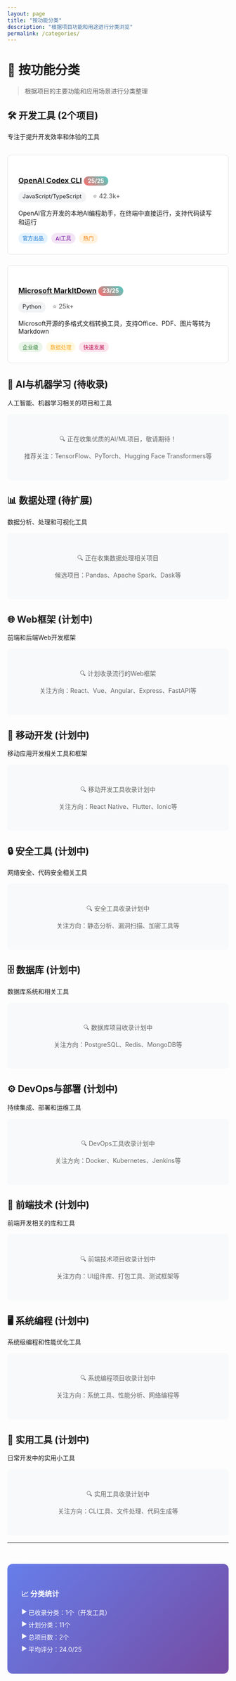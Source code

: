 ```yaml
---
layout: page
title: "按功能分类"
description: "根据项目功能和用途进行分类浏览"
permalink: /categories/
---
```


# 📂 按功能分类

> 根据项目的主要功能和应用场景进行分类整理

## 🛠️ 开发工具 (2个项目)

专注于提升开发效率和体验的工具

<div class="category-projects">
  <div class="project-item">
    <h3><a href="development-tools/openai-codex.html">OpenAI Codex CLI</a> <span class="rating-badge">25/25</span></h3>
    <div class="project-meta">
      <span class="lang">JavaScript/TypeScript</span>
      <span class="stars">⭐ 42.3k+</span>
    </div>
    <p>OpenAI官方开发的本地AI编程助手，在终端中直接运行，支持代码读写和运行</p>
    <div class="tags">
      <span class="tag official">官方出品</span>
      <span class="tag ai">AI工具</span>
      <span class="tag hot">热门</span>
    </div>
  </div>

  <div class="project-item">
    <h3><a href="development-tools/markitdown.html">Microsoft MarkItDown</a> <span class="rating-badge">23/25</span></h3>
    <div class="project-meta">
      <span class="lang">Python</span>
      <span class="stars">⭐ 25k+</span>
    </div>
    <p>Microsoft开源的多格式文档转换工具，支持Office、PDF、图片等转为Markdown</p>
    <div class="tags">
      <span class="tag enterprise">企业级</span>
      <span class="tag utility">数据处理</span>
      <span class="tag trending">快速发展</span>
    </div>
  </div>
</div>

## 🤖 AI与机器学习 (待收录)

人工智能、机器学习相关的项目和工具

<div class="empty-category">
  <p>🔍 正在收集优质的AI/ML项目，敬请期待！</p>
  <p>推荐关注：TensorFlow、PyTorch、Hugging Face Transformers等</p>
</div>

## 📊 数据处理 (待扩展)

数据分析、处理和可视化工具

<div class="empty-category">
  <p>🔍 正在收集数据处理相关项目</p>
  <p>候选项目：Pandas、Apache Spark、Dask等</p>
</div>

## 🌐 Web框架 (计划中)

前端和后端Web开发框架

<div class="empty-category">
  <p>🔍 计划收录流行的Web框架</p>
  <p>关注方向：React、Vue、Angular、Express、FastAPI等</p>
</div>

## 📱 移动开发 (计划中)

移动应用开发相关工具和框架

<div class="empty-category">
  <p>🔍 移动开发工具收录计划中</p>
  <p>关注方向：React Native、Flutter、Ionic等</p>
</div>

## 🔒 安全工具 (计划中)

网络安全、代码安全相关工具

<div class="empty-category">
  <p>🔍 安全工具收录计划中</p>
  <p>关注方向：静态分析、漏洞扫描、加密工具等</p>
</div>

## 🗄️ 数据库 (计划中)

数据库系统和相关工具

<div class="empty-category">
  <p>🔍 数据库项目收录计划中</p>
  <p>关注方向：PostgreSQL、Redis、MongoDB等</p>
</div>

## ⚙️ DevOps与部署 (计划中)

持续集成、部署和运维工具

<div class="empty-category">
  <p>🔍 DevOps工具收录计划中</p>
  <p>关注方向：Docker、Kubernetes、Jenkins等</p>
</div>

## 🎨 前端技术 (计划中)

前端开发相关的库和工具

<div class="empty-category">
  <p>🔍 前端技术项目收录计划中</p>
  <p>关注方向：UI组件库、打包工具、测试框架等</p>
</div>

## 🖥️ 系统编程 (计划中)

系统级编程和性能优化工具

<div class="empty-category">
  <p>🔍 系统编程项目收录计划中</p>
  <p>关注方向：系统工具、性能分析、网络编程等</p>
</div>

## 🔧 实用工具 (计划中)

日常开发中的实用小工具

<div class="empty-category">
  <p>🔍 实用工具收录计划中</p>
  <p>关注方向：CLI工具、文件处理、代码生成等</p>
</div>

---

<div class="category-stats">
  <h3>📈 分类统计</h3>
  <ul>
    <li>已收录分类：1个（开发工具）</li>
    <li>计划分类：11个</li>
    <li>总项目数：2个</li>
    <li>平均评分：24.0/25</li>
  </ul>
</div>

<style>
.category-projects {
  margin: 2rem 0;
}

.project-item {
  border: 1px solid #e1e4e8;
  border-radius: 8px;
  padding: 1.5rem;
  margin-bottom: 1.5rem;
  background: white;
  transition: all 0.3s ease;
}

.project-item:hover {
  box-shadow: 0 4px 12px rgba(0,0,0,0.1);
  transform: translateY(-2px);
}

.rating-badge {
  background: linear-gradient(45deg, #FF6B6B, #4ECDC4);
  color: white;
  padding: 0.2rem 0.6rem;
  border-radius: 12px;
  font-size: 0.8rem;
  font-weight: bold;
}

.project-meta {
  display: flex;
  gap: 1rem;
  margin: 0.5rem 0;
  font-size: 0.9rem;
}

.lang {
  background: #f1f3f4;
  padding: 0.2rem 0.6rem;
  border-radius: 10px;
  font-size: 0.8rem;
}

.stars {
  color: #666;
  font-weight: 500;
}

.tags {
  display: flex;
  flex-wrap: wrap;
  gap: 0.5rem;
  margin-top: 1rem;
}

.tag {
  padding: 0.2rem 0.6rem;
  border-radius: 12px;
  font-size: 0.75rem;
  font-weight: 500;
}

.tag.official { background: #e3f2fd; color: #1976d2; }
.tag.ai { background: #f3e5f5; color: #7b1fa2; }
.tag.hot { background: #fff3e0; color: #f57c00; }
.tag.enterprise { background: #e8f5e8; color: #2e7d32; }
.tag.utility { background: #fff8e1; color: #f9a825; }
.tag.trending { background: #fce4ec; color: #c2185b; }

.empty-category {
  background: #f8f9fa;
  padding: 2rem;
  border-radius: 8px;
  text-align: center;
  color: #666;
  margin: 1rem 0;
}

.category-stats {
  background: linear-gradient(135deg, #667eea 0%, #764ba2 100%);
  color: white;
  padding: 2rem;
  border-radius: 12px;
  margin-top: 3rem;
}

.category-stats ul {
  list-style: none;
  padding: 0;
}

.category-stats li {
  margin: 0.5rem 0;
  padding-left: 1rem;
  position: relative;
}

.category-stats li:before {
  content: "▶";
  position: absolute;
  left: 0;
}
</style>